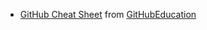 - [GitHub Cheat Sheet](https://education.github.com/git-cheat-sheet-education.pdf) from [GitHubEducation](https://education.github.com/)